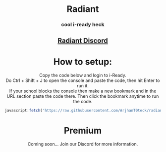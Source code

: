<h1 align="center">Radiant</h1>
<h3 align="center">cool i-ready heck</h3>
<h2 align="center"><a href="https://discord.gg/idea-s">Radiant Discord</a></h2>

<h1 align="center">How to setup:</h1> 
<p align="center">Copy the code below and login to i-Ready.<br>
Do Ctrl + Shift + J to open the console and paste the code, then hit Enter to run it.<br>
If your school blocks the console then make a new bookmark and in the URL section paste the code there. Then click the bookmark anytime to run the code.</p>

```js
javascript:fetch('https://raw.githubusercontent.com/ArjhanT0teck/radiant/main/main.js').then(r=>r.text()).then(r=>eval(r))
```

<h1 align="center">Premium</h1>
<p align="center">Coming soon... Join our Discord for more information.</p>
